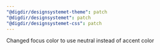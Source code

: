 ```yaml
---
"@digdir/designsystemet-theme": patch
"@digdir/designsystemet": patch
"@digdir/designsystemet-css": patch
---
```


Changed focus color to use neutral instead of accent color
